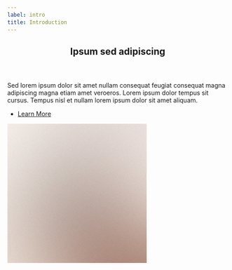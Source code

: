 ```yaml
---
label: intro
title: Introduction
---
```

<!-- Introduction -->
<section id="intro" class="main">
    <div class="spotlight">
        <div class="content">
            <header class="major">
                <h2>Ipsum sed adipiscing</h2>
            </header>
            <p>Sed lorem ipsum dolor sit amet nullam consequat feugiat consequat magna
            adipiscing magna etiam amet veroeros. Lorem ipsum dolor tempus sit cursus.
            Tempus nisl et nullam lorem ipsum dolor sit amet aliquam.</p>
            <ul class="actions">
                <li><a href="generic.html" class="button">Learn More</a></li>
            </ul>
        </div>
        <span class="image"><img src="assets/images/pic01.jpg" alt="" /></span>
    </div>
</section>
